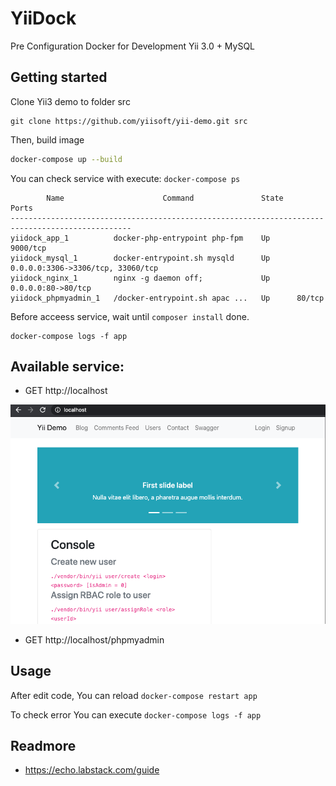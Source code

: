 # YiiDock 

Pre Configuration Docker for Development Yii 3.0 + MySQL

## Getting started

Clone Yii3 demo to folder src

```
git clone https://github.com/yiisoft/yii-demo.git src
```

Then, build image

```sh
docker-compose up --build
```

You can check service with execute: `docker-compose ps`

```
        Name                      Command               State                 Ports              
-------------------------------------------------------------------------------------------------
yiidock_app_1          docker-php-entrypoint php-fpm    Up      9000/tcp                         
yiidock_mysql_1        docker-entrypoint.sh mysqld      Up      0.0.0.0:3306->3306/tcp, 33060/tcp
yiidock_nginx_1        nginx -g daemon off;             Up      0.0.0.0:80->80/tcp               
yiidock_phpmyadmin_1   /docker-entrypoint.sh apac ...   Up      80/tcp 
```

Before acceess service, wait until `composer install` done. 

```
docker-compose logs -f app
```

## Available service:

- GET http://localhost

![](screenshoot.png)

- GET http://localhost/phpmyadmin

## Usage

After edit code, You can reload `docker-compose restart app`

To check error You can execute `docker-compose logs -f app`

## Readmore

- https://echo.labstack.com/guide


